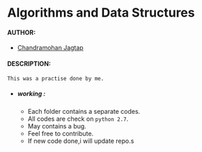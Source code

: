 # Algorithms and Data Structures

#### AUTHOR:

- [Chandramohan Jagtap](https://github.com/cmjagtap "Chandramohan's github profile")

#### DESCRIPTION:

	This was a practise done by me.
	
- ##### working :
	
	- Each folder contains a separate codes.
	- All codes are check on `python 2.7`.
	- May contains a bug.
	- Feel free to contribute.
	- If new code done,i will update repo.s
